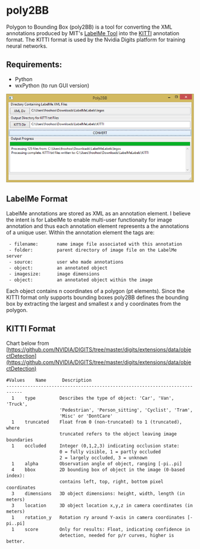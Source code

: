 # poly2BB

Polygon to Bounding Box (poly2BB) is a tool for converting the XML annotations produced by MIT's [LabelMe Tool](http://labelme.csail.mit.edu "MIT Label Me") into the [KITTI](http://www.cvlibs.net/datasets/kitti/index.php "Karlsruhe Institute") annotation format. The KITTI format is used by the Nvidia Digits platform for training neural networks. 

## Requirements:
- Python
- wxPython (to run GUI version)

![screenshot](poly2BB.png)

## LabelMe Format

LabelMe annotations are stored as XML as an annotation element. I believe the intent is for LabelMe to enable multi-user functionaity for image annotation and thus each annotation element represents a the annotations of a unique user. Within the annotation element the tags are:
```
 - filename:       name image file associated with this annotation
 - folder:         parent directory of image file on the LabelMe server
 - source:         user who made annotations
 - object:         an annotated object
 - imagesize:      image dimensions
 - object:         an annotated object within the image
```
 Each object contains n coordinates of a polygon (pt elements). Since the KITTI format only supports bounding boxes poly2BB defines the bounding box by extracting the largest and smallest x and y coordinates from the polygon. 

 ## KITTI Format
 Chart below from [https://github.com/NVIDIA/DIGITS/tree/master/digits/extensions/data/objectDetection](https://github.com/NVIDIA/DIGITS/tree/master/digits/extensions/data/objectDetection)
 ```
 #Values    Name      Description
----------------------------------------------------------------------------
   1    type         Describes the type of object: 'Car', 'Van', 'Truck',
                     'Pedestrian', 'Person_sitting', 'Cyclist', 'Tram',
                     'Misc' or 'DontCare'
   1    truncated    Float from 0 (non-truncated) to 1 (truncated), where
                     truncated refers to the object leaving image boundaries
   1    occluded     Integer (0,1,2,3) indicating occlusion state:
                     0 = fully visible, 1 = partly occluded
                     2 = largely occluded, 3 = unknown
   1    alpha        Observation angle of object, ranging [-pi..pi]
   4    bbox         2D bounding box of object in the image (0-based index):
                     contains left, top, right, bottom pixel coordinates
   3    dimensions   3D object dimensions: height, width, length (in meters)
   3    location     3D object location x,y,z in camera coordinates (in meters)
   1    rotation_y   Rotation ry around Y-axis in camera coordinates [-pi..pi]
   1    score        Only for results: Float, indicating confidence in
                     detection, needed for p/r curves, higher is better.
```
